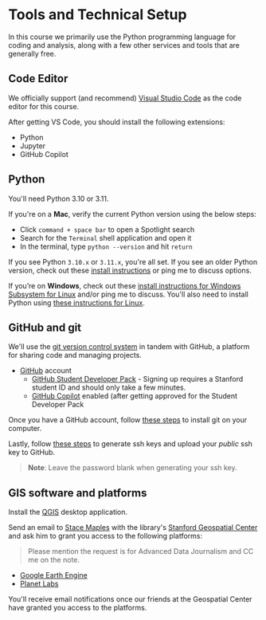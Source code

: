 # Tools and Technical Setup

In this course we primarily use the Python programming language for coding and analysis, along with a few other services and tools that are generally free.

## Code Editor

We officially support (and recommend) [Visual Studio Code](https://code.visualstudio.com/) as the code editor for this course.

After getting VS Code, you should install the following extensions:

  - Python
  - Jupyter
  - GitHub Copilot

## Python

You'll need Python 3.10 or 3.11.

If you're on a **Mac**, verify the current Python version using the below steps:

- Click `command + space bar` to open a Spotlight search
- Search for the `Terminal` shell application and open it
- In the terminal, type `python --version` and hit `return`

If you see Python `3.10.x` or `3.11.x`, you're all set. If you see an older Python version, check out these [install instructions](https://github.com/stanfordjournalism/padj-code/blob/main/docs/tech_setup.md#mac) or ping me to discuss options.

If you’re on **Windows**, check out these [install instructions for Windows Subsystem for Linux](https://code.visualstudio.com/docs/remote/wsl) and/or ping me to discuss. You'll also need to install Python using [these instructions for Linux](https://github.com/stanfordjournalism/padj-code/blob/main/docs/tech_setup.md#linux-1).

## GitHub and git

We'll use the [git version control system](https://git-scm.com/book/en/v2) in tandem with GitHub, a platform for sharing code and managing projects.

- [GitHub](https://github.com/) account
  - [GitHub Student Developer Pack](https://education.github.com/pack) - Signing up requires a Stanford student ID and should only take a few minutes.
  - [GitHub Copilot](https://github.com/features/copilot) enabled (after getting approved for the Student Developer Pack

Once you have a GitHub account, follow [these steps](https://github.com/stanfordjournalism/padj-code/blob/main/docs/tech_setup.md#version-control) to install git on your computer.

Lastly, follow [these steps](https://docs.github.com/en/authentication/connecting-to-github-with-ssh/generating-a-new-ssh-key-and-adding-it-to-the-ssh-agent) to generate ssh keys and upload your *public* ssh key to GitHub.

> **Note**: Leave the password blank when generating your ssh key.

## GIS software and platforms

Install the [QGIS](https://qgis.org/en/site/) desktop application.

Send an email to [Stace Maples](mailto:maples@stanford.edu) with the library's [Stanford Geospatial Center](https://library.stanford.edu/libraries/stanford-geospatial-center) and ask him to grant you access to the following platforms:

> Please mention the request is for Advanced Data Journalism and CC me on the note.

- [Google Earth Engine](https://guides.library.stanford.edu/googleearthengine)
- [Planet Labs](https://searchworks.stanford.edu/view/13157872)

You'll receive email notifications once our friends at the Geospatial Center have granted you access to the platforms.

